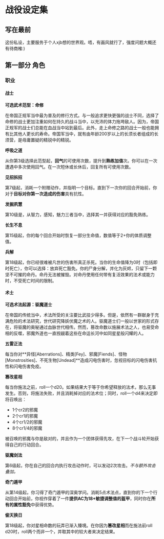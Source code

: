# 战役设定集
## 写在最前

这份私设，主要服务于个人xjb想的世界观。唔，有画风就行了，强度问题大概还有待商榷:)

## 第一部分 角色
### 职业
#### 战士

**可选武术范型：命修**

在帝国正规军当中最为普及的修行方式。与一般追求更快更强的战士不同，选择了命修的战士更加注重如何在持久的战斗当中，以充沛的体力拖垮敌人。因为，帝国正规军的战士们总能在血战当中站到最后。此外，走上命修之路的战士一般也能拥有比其他人更长的寿命。帝国军当中，就有由年龄200岁以上的长须长者组成的长须营，是毋庸置疑的精锐中的精锐。

**呼吸之道**

从你第3级选择此范型起，**回气**的可使用次数，提升到**熟练加值**次。你可以在一次遭遇中多次使用回气。在一次短休或长休后，回复所有可使用次数。

**见招拆招**

第7级起，消耗一个附赠动作，并指明一个目标。直到下一次你的回合开始前，你对于**目标对你第一次造成的伤害**具有抗性。

**发掘夙慧**

第10级是，从智力，感知，魅力三者当中，选择其一并获得对应的豁免熟练。

**长生不息**

第15级起，你的每个回合开始时恢复一部分生命值，数值等于2+你的体质调整值。

**兵解**

第18级起，你已经很难被凡世的伤害所真正杀死。当你的生命值降为0时（包括即时死亡），你可以选择：放弃死亡豁免。你的尸身分解，并化为灰烬，只留下一颗坚不可摧的命丹。命丹无法被摧毁。对命丹使用任何带有复活效果的法术或能力时，不受死亡时间的限制。

#### 术士

**可选术法起源：驱魔道士**

在帝国的传统当中，术法所受的关注要比武技少得多。但是，依然有一群献身于充满危险的术法研究，世代研究降妖伏魔之术的人。驱魔道士们一般以世家的形式存在，将驱魔的奥秘通过血脉世代相传。然而，篡改命数以施展术法之人，也易受命相的反噬，邪魔外道也一直觊觎着这些在命运长河中如同星星般闪耀的人。

**五雷正法**

每当你对**异怪[Aberrations]、精类[Fey]、邪魔[Fiends]、怪物[Monstrosities]、不死生物[Undead]**造成闪电伤害时，忽视目标的闪电伤害抗性和闪电伤害免疫。

**篡改星相**

每当你施法之前，roll一个d20。如果结果大于等于你希望释放的法术，那么无事发生。否则，将施法失败，并且消耗掉对应的法术位；同时，roll一个d4来决定即将召唤出：

* 1个cr2的邪魔
* 2个cr1的邪魔
* 4个cr1/2的邪魔
* 8个cr1/4的邪魔

被召唤的邪魔与你是敌对的，并且作为一个团体获得先攻，在下一个战斗轮开始获得自己的行动回合。

**驱魔剑法**

第6级起，你在自己的回合内执行攻击动作时，可以发动2次攻击。*不与额外攻击叠加。*

**奇门遁甲**

从第14级起，你习得了奇门遁甲的深奥学问。消耗5点术法点，直到你的下一个行动回合开始前，你视作穿着了一件**提供AC为18+敏捷调整值的盔甲**，同时你在**所有的属性豁免**中获得优势。

**偷天换日**

第18级起，你对星相命数的玩弄已渐入臻境。在你因为**篡改星相**而在施法前roll d20时，roll两个而非一个，并取其中的较大者来决定结果。
